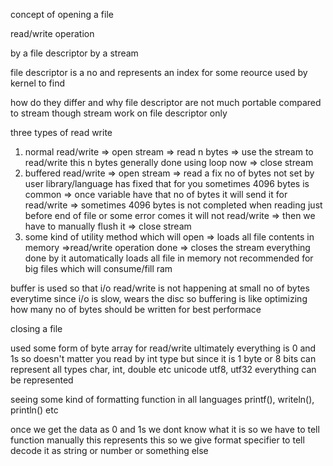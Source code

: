 concept of opening a file

read/write operation

by a file descriptor
by a stream

file descriptor is a no and represents an index for some reource 
used by kernel to find

how do they differ and why file descriptor are not much
portable compared to stream
though stream work on file descriptor only

three types of read write
1. normal read/write => open stream => read n bytes => use the stream to read/write this n bytes 
generally done using loop now => close stream
2. buffered read/write => open stream => read a fix no of bytes not set by user library/language has fixed that for you sometimes 4096 bytes is common => once variable have that no of bytes it will send
it for read/write => sometimes 4096 bytes is not completed when reading just before end of file or some error comes it will not read/write => then we have to manually flush it => close stream
3. some kind of utility method which will open => loads all file contents in memory =>read/write operation done => closes the stream 
everything done by it automatically
loads all file in memory not recommended for big files which will consume/fill ram

buffer is used so that i/o read/write is not happening at small no of bytes everytime
since i/o is slow, wears the disc
so buffering is like optimizing how many no of bytes should be written for best performace

closing a file

used some form of byte array for read/write
ultimately everything is 0 and 1s so doesn't matter you read by int type
but since it is 1 byte or 8 bits can represent all types
char, int, double etc
unicode utf8, utf32 everything can be represented

seeing some kind of formatting function
in all languages
printf(), writeln(), println() etc

once we get the data as 0 and 1s we dont know what it is so we have 
to tell function manually this represents this
so we give format specifier to tell 
decode it as string or number or something else